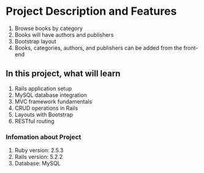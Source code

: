 # Project Description and Features

1. Browse books by category
2. Books will have authors and publishers
3. Bootstrap layout
4. Books, categories, authors, and publishers can be added from the front-end


## In this project, what will learn

1. Rails application setup
2. MySQL database integration
3. MVC framework fundamentals
4. CRUD operations in Rails
5. Layouts with Bootstrap
6. RESTful routing

### Infomation about Project

1. Ruby version: 2.5.3
2. Rails version: 5.2.2
3. Database: MySQL
